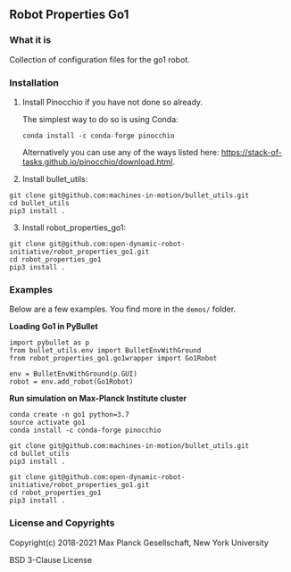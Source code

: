Robot Properties Go1
---------------------

### What it is

Collection of configuration files for the go1 robot.

### Installation

1. Install Pinocchio if you have not done so already.

   The simplest way to do so is using Conda:

   ```
   conda install -c conda-forge pinocchio
   ```

   Alternatively you can use any of the ways listed here: https://stack-of-tasks.github.io/pinocchio/download.html.

2. Install bullet_utils:

  ```
  git clone git@github.com:machines-in-motion/bullet_utils.git
  cd bullet_utils
  pip3 install .
  ```

3. Install robot_properties_go1:

  ```
  git clone git@github.com:open-dynamic-robot-initiative/robot_properties_go1.git
  cd robot_properties_go1
  pip3 install .
  ```

### Examples

Below are a few examples. You find more in the `demos/` folder.

**Loading Go1 in PyBullet**

```
import pybullet as p
from bullet_utils.env import BulletEnvWithGround
from robot_properties_go1.go1wrapper import Go1Robot

env = BulletEnvWithGround(p.GUI)
robot = env.add_robot(Go1Robot)
```

**Run simulation on Max-Planck Institute cluster**

```
conda create -n go1 python=3.7
source activate go1
conda install -c conda-forge pinocchio 

git clone git@github.com:machines-in-motion/bullet_utils.git
cd bullet_utils
pip3 install .

git clone git@github.com:open-dynamic-robot-initiative/robot_properties_go1.git
cd robot_properties_go1
pip3 install .
```

### License and Copyrights

Copyright(c) 2018-2021 Max Planck Gesellschaft, New York University

BSD 3-Clause License
